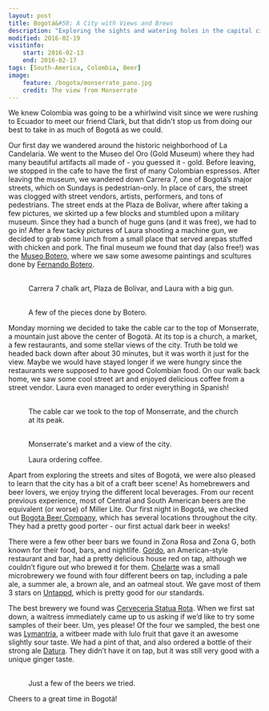 ```yaml
---
layout: post
title: Bogotá&#58; A City with Views and Brews
description: "Exploring the sights and watering holes in the capital city of Colombia."
modified: 2016-02-19
visitinfo:
    start: 2016-02-13
    end: 2016-02-17
tags: [South-America, Colombia, Beer]
image:
    feature: /bogota/monserrate_pano.jpg
    credit: The view from Monserrate
---
```


We knew Colombia was going to be a whirlwind visit since we were rushing to Ecuador to meet our friend Clark, but that didn't stop us from doing our best to take in as much of Bogotá as we could.

Our first day we wandered around the historic neighborhood of La Candelaria. We went to the Museo del Oro (Gold Museum) where they had many beautiful artifacts all made of - you guessed it - gold. Before leaving, we stopped in the cafe to have the first of many Colombian espressos. After leaving the museum, we wandered down Carrera 7, one of Bogotá’s major streets, which on Sundays is pedestrian-only. In place of cars, the street was clogged with street vendors, artists, performers, and tons of pedestrians. The street ends at the Plaza de Bolívar, where after taking a few pictures, we skirted up a few blocks and stumbled upon a military museum. Since they had a bunch of huge guns (and it was free), we had to go in! After a few tacky pictures of Laura shooting a machine gun, we decided to grab some lunch from a small place that served arepas stuffed with chicken and pork. The final museum we found that day (also free!) was the [Museo Botero](http://www.banrepcultural.org/museo-botero), where we saw some awesome paintings and scultures done by [Fernando Botero](https://en.wikipedia.org/wiki/Fernando_Botero).
<figure class="third">
    <a href="/images/bogota/carrera_7_chalk.jpg"><img src="/images/bogota/carrera_7_chalk.jpg" alt=""></a>
    <a href="/images/bogota/laura_in_plaza_de_bolivar.jpg"><img src="/images/bogota/laura_in_plaza_de_bolivar.jpg" alt=""></a>
    <a href="/images/bogota/laura_with_a_big_gun.jpg"><img src="/images/bogota/laura_with_a_big_gun.jpg" alt=""></a>
    <figcaption>Carrera 7 chalk art, Plaza de Bolívar, and Laura with a big gun.</figcaption>
</figure>
<figure class="third">
    <a href="/images/bogota/botero_butt_sculpture.jpg"><img src="/images/bogota/botero_butt_sculpture.jpg" alt=""></a>
    <a href="/images/bogota/botero_mona_lisa.jpg"><img src="/images/bogota/botero_mona_lisa.jpg" alt=""></a>
    <a href="/images/bogota/botero_owl.jpg"><img src="/images/bogota/botero_owl.jpg" alt=""></a>
    <figcaption>A few of the pieces done by Botero.</figcaption>
</figure>

Monday morning we decided to take the cable car to the top of Monserrate, a mountain just above the center of Bogotá. At its top is a church, a market, a few restaurants, and some stellar views of the city. Truth be told we headed back down after about 30 minutes, but it was worth it just for the view. Maybe we would have stayed longer if we were hungry since the restaurants were supposed to have good Colombian food. On our walk back home, we saw some cool street art and enjoyed delicious coffee from a street vendor. Laura even managed to order everything in Spanish!
<figure class="half">
    <a href="/images/bogota/cable_car.jpg"><img src="/images/bogota/cable_car.jpg" alt=""></a>
    <a href="/images/bogota/church_on_monserrate.jpg"><img src="/images/bogota/church_on_monserrate.jpg" alt=""></a>
    <figcaption>The cable car we took to the top of Monserrate, and the church at its peak.</figcaption>
</figure>
<figure class="half">
    <a href="/images/bogota/market_on_monserrate.jpg"><img src="/images/bogota/market_on_monserrate.jpg" alt=""></a>
    <a href="/images/bogota/clouds_from_monserrate.jpg"><img src="/images/bogota/clouds_from_monserrate.jpg" alt=""></a>
    <figcaption>Monserrate's market and a view of the city.</figcaption>
</figure>
<figure>
    <a href="/images/bogota/ordering_coffee.jpg"><img src="/images/bogota/ordering_coffee.jpg" alt=""></a>
    <figcaption>Laura ordering coffee.</figcaption>
</figure>

Apart from exploring the streets and sites of Bogotá, we were also pleased to learn that the city has a bit of a craft beer scene! As homebrewers and beer lovers, we enjoy trying the different local beverages. From our recent previous experience, most of Central and South American beers are the equivalent (or worse) of Miller Lite. Our first night in Bogotá, we checked out [Bogota Beer Company](http://bogotabeercompany.com/), which has several locations throughout the city. They had a pretty good porter - our first actual dark beer in weeks! 

There were a few other beer bars we found in Zona Rosa and Zona G, both known for their food, bars, and nightlife. [Gordo](http://gordobar.com/), an American-style restaurant and bar, had a pretty delicious house red on tap, although we couldn’t figure out who brewed it for them. [Chelarte](http://www.chelarte.com/) was a small microbrewery we found with four different beers on tap, including a pale ale, a summer ale, a brown ale, and an oatmeal stout. We gave most of them 3 stars on [Untappd](https://untappd.com/user/veswill3), which is pretty good for our standards.

The best brewery we found was [Cerveceria Statua Rota](https://www.facebook.com/StatuaRota#_=_). When we first sat down, a waitress immediately came up to us asking if we’d like to try some samples of their beer. Um, yes please! Of the four we sampled, the best one was [Lymantria](https://untappd.com/b/statua-rosa-lymantria/1214263), a witbeer made with lulo fruit that gave it an awesome slightly sour taste. We had a pint of that, and also ordered a bottle of their strong ale [Datura](https://untappd.com/b/cerveceria-statua-rota-datura/1052292). They didn’t have it on tap, but it was still very good with a unique ginger taste.
<figure class="half">
    <a href="/images/bogota/chelarte.jpg"><img src="/images/bogota/chelarte.jpg" alt=""></a>
    <a href="/images/bogota/statua_rota.jpg"><img src="/images/bogota/statua_rota.jpg" alt=""></a>
    <figcaption>Just a few of the beers we tried.</figcaption>
</figure>

Cheers to a great time in Bogotá! 
